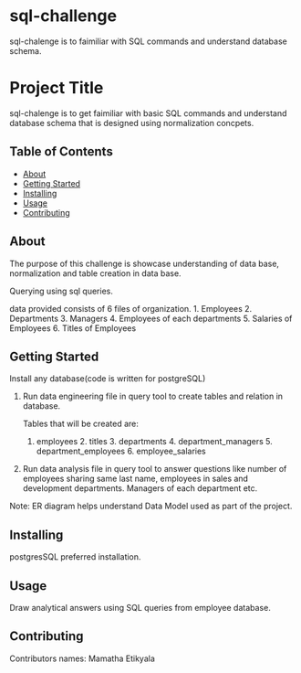 # sql-challenge

sql-chalenge is to faimiliar with SQL commands and understand database schema.

# Project Title 

sql-chalenge is to get faimiliar with basic SQL commands and understand database schema that is designed using normalization concpets.


## Table of Contents

- [About](#about)
- [Getting Started](#getting_started)
- [Installing](#installing)
- [Usage](#usage)
- [Contributing](#contributing)

## About

The purpose of this challenge is showcase understanding of data base, normalization and table creation in data base.

Querying using sql queries.

data provided consists of 6 files of organization. 1. Employees 2. Departments 3. Managers 4. Employees of each departments 5. Salaries of Employees 6. Titles of Employees

## Getting Started

Install any database(code is written for postgreSQL) 

1. Run data engineering file in query tool to create tables and relation in database.

    Tables that will be created are:
    
    1. employees 2. titles 3. departments 4. department_managers 5. department_employees 6. employee_salaries


2. Run data analysis file in query tool to answer questions like number of employees sharing same last name, employees in sales and development departments. Managers of each department etc.

Note: ER diagram helps understand Data Model used as part of the project.


## Installing

postgresSQL preferred installation.

## Usage

Draw analytical answers using SQL queries from employee database.

## Contributing

Contributors names: Mamatha Etikyala
